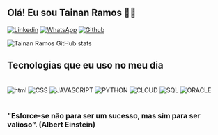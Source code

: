 ## Olá! Eu sou Tainan Ramos 🖐🏾

[![Linkedin](https://img.shields.io/badge/LinkedIn-0077B5?style=for-the-badge&logo=linkedin&logoColor=white)](https://www.linkedin.com/in/tainan-ramos-b32802224/)  [![WhatsApp](https://img.shields.io/badge/WhatsApp-25D366?style=for-the-badge&logo=whatsapp&logoColor=white)](https://wa.me/qr/QGMO7UC3LSC3N1) [![Github](https://img.shields.io/badge/GitHub-100000?style=for-the-badge&logo=github&logoColor=white)](https://github.com/tainangui08)


![Tainan Ramos GitHub stats](https://github-readme-stats.vercel.app/api?username=tainanramos&show_icons=true&theme=transparentdark)

## Tecnologias que eu uso no meu dia

<div sytle="display: inline_block"><br/>
    <img align="center" alt="html" src="https://img.shields.io/badge/HTML-239120?style=for-the-badge&logo=html5&logoColor=white"/> 
    <img align="center" alt="CSS" src="https://img.shields.io/badge/CSS3-1572B6?style=for-the-badge&logo=css3&logoColor=white"/>
    <img align="center" alt="JAVASCRIPT" src="https://img.shields.io/badge/JavaScript-F7DF1E?style=for-the-badge&logo=javascript&logoColor=black"/>
     <img align="center" alt="PYTHON" src="https://img.shields.io/badge/Python-3776AB?style=for-the-badge&logo=python&logoColor=white"/>
     <img align="center" alt="CLOUD" src="https://img.shields.io/badge/Amazon_AWS-232F3E?style=for-the-badge&logo=amazon-aws&logoColor=white"/>
     <img align="center" alt="SQL" src="https://img.shields.io/badge/MySQL-00000F?style=for-the-badge&logo=mysql&logoColor=white"/>
     <img align="center" alt="ORACLE" src="https://img.shields.io/badge/Oracle-F80000?style=for-the-badge&logo=Oracle&logoColor=white"/>
</div><br/>

### "Esforce-se não para ser um sucesso, mas sim para ser valioso”. (Albert Einstein)

